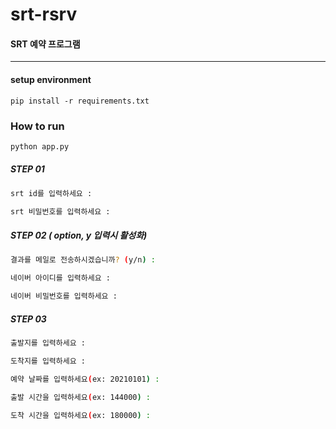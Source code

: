 # srt-rsrv

#### SRT 예약 프로그램

* * * 
#### setup environment
```
pip install -r requirements.txt
```

### How to run
```bash
python app.py
```

##### STEP 01
```bash
srt id를 입력하세요 :

srt 비밀번호를 입력하세요 : 
```

##### STEP 02 ( option, y 입력시 활성화)
```bash
결과를 메일로 전송하시겠습니까? (y/n) :

네이버 아이디를 입력하세요 : 

네이버 비밀번호를 입력하세요 : 
```

##### STEP 03
```bash
출발지를 입력하세요 :

도착지를 입력하세요 :

예약 날짜를 입력하세요(ex: 20210101) :

출발 시간을 입력하세요(ex: 144000) :

도착 시간을 입력하세요(ex: 180000) :
```
